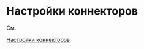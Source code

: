 # Настройки коннекторов

См. 

[Настройки коннекторов](../../designer/connections_settings/connectors_settings.md)
